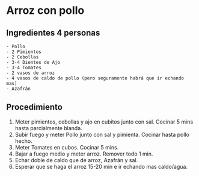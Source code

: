 # Arroz con pollo

## Ingredientes 4 personas

```
- Pollo
- 2 Pimientos
- 2 Cebollas
- 3-4 Dientes de Ajo
- 3-4 Tomates
- 2 vasos de arroz
- 4 vasos de caldo de pollo (pero seguramente habrá que ir echando mas)
- Azafrán
```

## Procedimiento
1. Meter pimientos, cebollas y ajo en cubitos junto con sal. Cocinar 5 mins hasta parcialmente blanda.
3. Subir fuego y meter Pollo junto con sal y pimienta. Cocinar hasta pollo hecho.
5. Meter Tomates en cubos. Cocinar 5 mins.
6. Bajar a fuego medio y meter arroz. Remover todo 1 min.
7. Echar doble de caldo que de arroz, Azafrán y sal.
9. Esperar que se haga el arroz 15-20 min e ir echando mas caldo/agua.
